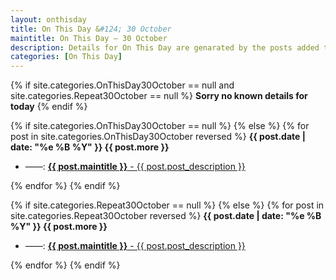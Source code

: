 ```yaml
---
layout: onthisday
title: On This Day &#124; 30 October
maintitle: On This Day — 30 October
description: Details for On This Day are genarated by the posts added to the website so the content is subject to changes/updates over time.
categories: [On This Day]
---
```


{% if site.categories.OnThisDay30October == null and site.categories.Repeat30October == null %}
<strong>Sorry no known details for today</strong>
{% endif %}

{% if site.categories.OnThisDay30October == null %}
{% else %}
{% for post in site.categories.OnThisDay30October reversed %}
<strong>{{ post.date | date: "%e %B %Y" }} {{ post.more }}</strong>
<ul>
<li> ——: <a href="{{ post.url }}"><strong>{{ post.maintitle }}</strong> - {{ post.post_description }}</a></li>
</ul>
{% endfor %}
{% endif %}

{% if site.categories.Repeat30October == null %}
{% else %}
{% for post in site.categories.Repeat30October reversed %}
<strong>{{ post.date | date: "%e %B %Y" }} {{ post.more }}</strong>
<ul>
<li> ——: <a href="{{ post.url }}"><strong>{{ post.maintitle }}</strong> - {{ post.post_description }}</a></li>
</ul>
{% endfor %}
{% endif %}

